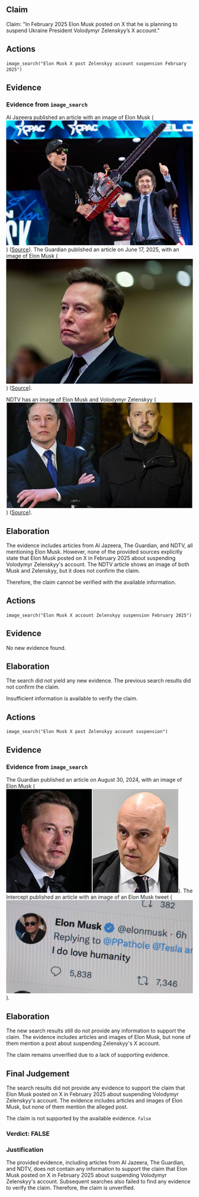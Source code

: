 ## Claim
Claim: "In February 2025 Elon Musk posted on X that he is planning to suspend Ukraine President Volodymyr Zelenskyy’s X account."

## Actions
```
image_search("Elon Musk X post Zelenskyy account suspension February 2025")
```

## Evidence
### Evidence from `image_search`
Al Jazeera published an article with an image of Elon Musk (![image 6342](media/2025-08-29_22-44-1756507455-391207.jpg)) ([Source](https://www.aljazeera.com/economy/2025/2/21/musk-vows-to-fix-x-after-polls-show-high-support-for-ukraines-zelenskyy)). The Guardian published an article on June 17, 2025, with an image of Elon Musk (![image 6343](media/2025-08-29_22-44-1756507455-487200.jpg)) ([Source](https://www.theguardian.com/technology/2025/jun/17/elon-musk-new-york-hate-lawsuit-speech-law)).

NDTV has an image of Elon Musk and Volodymyr Zelenskyy (![image 6344](media/2025-08-29_22-44-1756507457-403980.jpg)) ([Source](https://www.ndtv.com/world-news/elon-musk-ukraine-donald-trump-after-massive-cyberattack-hits-x-elon-musk-claims-a-ukraine-link-7896881)).


## Elaboration
The evidence includes articles from Al Jazeera, The Guardian, and NDTV, all mentioning Elon Musk. However, none of the provided sources explicitly state that Elon Musk posted on X in February 2025 about suspending Volodymyr Zelenskyy's account. The NDTV article shows an image of both Musk and Zelenskyy, but it does not confirm the claim.

Therefore, the claim cannot be verified with the available information.


## Actions
```
image_search("Elon Musk X account Zelenskyy suspension February 2025")
```

## Evidence
No new evidence found.

## Elaboration
The search did not yield any new evidence. The previous search results did not confirm the claim.

Insufficient information is available to verify the claim.


## Actions
```
image_search("Elon Musk X post Zelenskyy account suspension")
```

## Evidence
### Evidence from `image_search`
The Guardian published an article on August 30, 2024, with an image of Elon Musk (![image 6353](media/2025-08-29_22-44-1756507477-214381.jpg)). The Intercept published an article with an image of an Elon Musk tweet (![image 6355](media/2025-08-29_22-44-1756507477-957830.jpg)).


## Elaboration
The new search results still do not provide any information to support the claim. The evidence includes articles and images of Elon Musk, but none of them mention a post about suspending Zelenskyy's X account.

The claim remains unverified due to a lack of supporting evidence.


## Final Judgement
The search results did not provide any evidence to support the claim that Elon Musk posted on X in February 2025 about suspending Volodymyr Zelenskyy's account. The evidence includes articles and images of Elon Musk, but none of them mention the alleged post.

The claim is not supported by the available evidence. `false`


### Verdict: FALSE

### Justification
The provided evidence, including articles from Al Jazeera, The Guardian, and NDTV, does not contain any information to support the claim that Elon Musk posted on X in February 2025 about suspending Volodymyr Zelenskyy's account. Subsequent searches also failed to find any evidence to verify the claim. Therefore, the claim is unverified.
